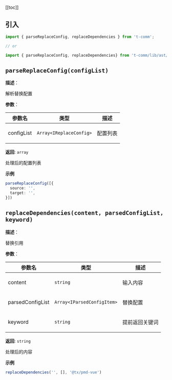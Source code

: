 [[toc]]

## 引入

```ts
import { parseReplaceConfig, replaceDependencies } from 't-comm';

// or

import { parseReplaceConfig, replaceDependencies} from 't-comm/lib/ast/index';
```


## `parseReplaceConfig(configList)` 


**描述**：<p>解析替换配置</p>

**参数**：


| 参数名 | 类型 | 描述 |
| --- | --- | --- |
| configList | <code>Array&lt;IReplaceConfig&gt;</code> | <p>配置列表</p> |

**返回**: <code>array</code><br>

<p>处理后的配置列表</p>

**示例**

```ts
parseReplaceConfig([{
  source: '',
  target: '',
}])
```
<a name="replaceDependencies"></a>

## `replaceDependencies(content, parsedConfigList, keyword)` 


**描述**：<p>替换引用</p>

**参数**：


| 参数名 | 类型 | 描述 |
| --- | --- | --- |
| content | <code>string</code> | <p>输入内容</p> |
| parsedConfigList | <code>Array&lt;IParsedConfigItem&gt;</code> | <p>替换配置</p> |
| keyword | <code>string</code> | <p>提前返回关键词</p> |

**返回**: <code>string</code><br>

<p>处理后的内容</p>

**示例**

```ts
replaceDependencies('', [], '@tx/pmd-vue')
```
